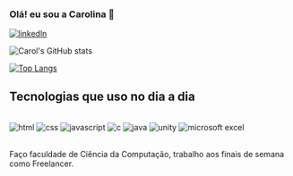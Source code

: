 ### Olá! eu sou a Carolina 👋

[![linkedln](https://img.shields.io/badge/LinkedIn-0077B5?style=for-the-badge&logo=linkedin&logoColor=white)](https://www.linkedin.com/in/carolina-menezes-60b2a92b5/)


![Carol's GitHub stats](https://github-readme-stats.vercel.app/api?username=caroolj&show_icons=true&theme=tokyonight)

[![Top Langs](https://github-readme-stats.vercel.app/api/top-langs/?username=caroolj)](https://github.com/anuraghazra/github-readme-stats)

## Tecnologias que uso no dia a dia

<div style= "display: inline_block"><br/>
  <img alt="html" src= "https://img.shields.io/badge/HTML-239120?style=for-the-badge&logo=html5&logoColor=white"/>
  <img alt="css" src= "https://img.shields.io/badge/CSS-239120?&style=for-the-badge&logo=css3&logoColor=white"/>
  <img alt="javascript" src= "https://img.shields.io/badge/JavaScript-323330?style=for-the-badge&logo=javascript&logoColor=F7DF1E"/>
  <img alt="c" src= "https://img.shields.io/badge/C-00599C?style=for-the-badge&logo=c&logoColor=white"/>
  <img alt="java" src= "https://img.shields.io/badge/Java-ED8B00?style=for-the-badge&logo=openjdk&logoColor=white"/>
  <img alt="unity" src= "https://img.shields.io/badge/Unity-100000?style=for-the-badge&logo=unity&logoColor=white"/>
  <img alt="microsoft excel" src= "https://img.shields.io/badge/Microsoft_Excel-217346?style=for-the-badge&logo=microsoft-excel&logoColor=white"/>
  
</div><br>

Faço faculdade de Ciência da Computação, trabalho aos finais de semana como Freelancer.
